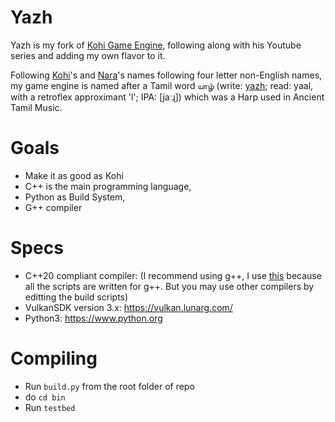 # Yazh
Yazh is my fork of [Kohi Game Engine](https://github.com/travisvroman/kohi), following along with his Youtube series and adding my own flavor to it.

Following [Kohi](https://github.com/travisvroman/kohi)'s and [Nara](https://github.com/Eearslya/Nara)'s names following four letter non-English names, my game engine is named after a Tamil word யாழ்  (write: [yazh](https://en.wikipedia.org/wiki/Yazh); read: yaal, with a retroflex approximant 'l'; IPA: [jaːɻ]) which was a Harp used in Ancient Tamil Music.

# Goals
- Make it as good as Kohi
- C++ is the main programming language,
- Python as Build System,
- G++ compiler

# Specs
- C++20 compliant compiler: (I recommend using g++, I use [this](https://sourceforge.net/projects/mingw-w64/) because all the scripts are written for g++. But you may use other compilers by editting the build scripts)
- VulkanSDK version 3.x: https://vulkan.lunarg.com/
- Python3: https://www.python.org

# Compiling
- Run `build.py` from the root folder of repo
- do `cd bin`
- Run `testbed`
